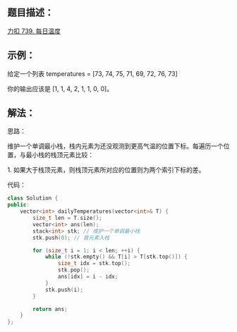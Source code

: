 ## 题目描述：

[力扣 739. 每日温度](https://leetcode-cn.com/problems/daily-temperatures/)

## 示例：

给定一个列表 temperatures = [73, 74, 75, 71, 69, 72, 76, 73]

你的输出应该是 [1, 1, 4, 2, 1, 1, 0, 0]。

## 解法：

思路：

维护一个单调最小栈，栈内元素为还没观测到更高气温的位置下标。每遍历一个位置，与最小栈的栈顶元素比较：

1. 如果大于栈顶元素，则栈顶元素所对应的位置则为两个索引下标的差。

代码：

```cpp
class Solution {
public:
    vector<int> dailyTemperatures(vector<int>& T) {
        size_t len = T.size();
        vector<int> ans(len);
        stack<int> stk; // 维护一个单调最小栈
        stk.push(0); // 首元素入栈

        for (size_t i = 1; i < len; ++i) {
            while (!stk.empty() && T[i] > T[stk.top()]) {
                size_t idx = stk.top();
                stk.pop();
                ans[idx] = i - idx;
            }
            stk.push(i);
        }

        return ans;
    }
};
```
